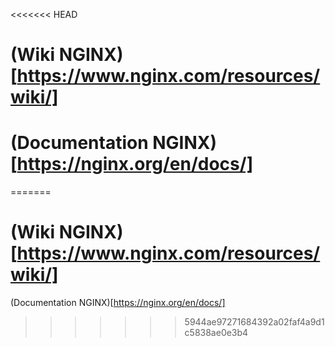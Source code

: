 <<<<<<< HEAD
# (Wiki NGINX)[https://www.nginx.com/resources/wiki/]

# (Documentation NGINX)[https://nginx.org/en/docs/]
=======

# (Wiki NGINX)[https://www.nginx.com/resources/wiki/]


 (Documentation NGINX)[https://nginx.org/en/docs/]
>>>>>>> 5944ae97271684392a02faf4a9d1c5838ae0e3b4
